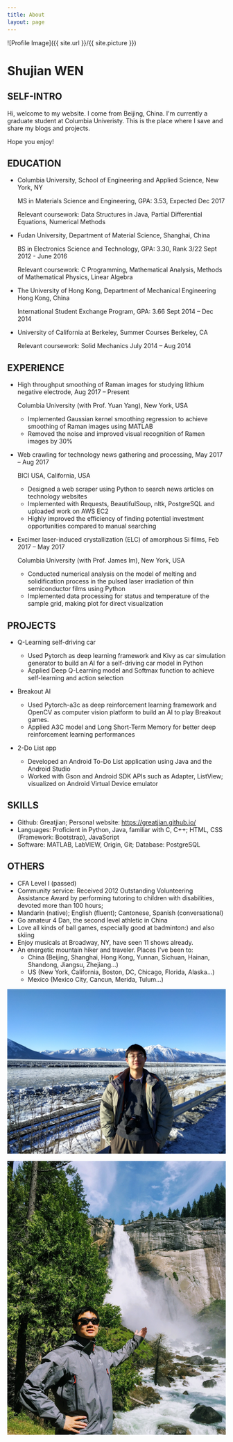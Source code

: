 ```yaml
---
title: About
layout: page
---
```

![Profile Image]({{ site.url }}/{{ site.picture }})


# Shujian WEN

## SELF-INTRO

Hi, welcome to my website. I come from Beijing, China. I'm currently a graduate student at Columbia Univeristy.
This is the place where I save and share my blogs and projects. 

Hope you enjoy!

## EDUCATION

- Columbia University, School of Engineering and Applied Science, New York, NY

    MS in Materials Science and Engineering, GPA: 3.53, Expected Dec 2017

    Relevant coursework: Data Structures in Java, Partial Differential Equations, Numerical Methods

- Fudan University, Department of Material Science, Shanghai, China

    BS in Electronics Science and Technology, GPA: 3.30, Rank 3/22                                                          Sept 2012 - June 2016 

    Relevant coursework: C Programming, Mathematical Analysis, Methods of Mathematical Physics, Linear Algebra

- The University of Hong Kong, Department of Mechanical Engineering                                                     Hong Kong, China

    International Student Exchange Program, GPA: 3.66	                                                                    Sept 2014 – Dec 2014

- University of California at Berkeley, Summer Courses                                                                                      Berkeley, CA

    Relevant coursework: Solid Mechanics	                                                                                                July 2014 – Aug 2014


## EXPERIENCE

- High throughput smoothing of Raman images for studying lithium negative electrode, Aug 2017 – Present

    Columbia University (with Prof. Yuan Yang), New York, USA
    
    - Implemented Gaussian kernel smoothing regression to achieve smoothing of Raman images using MATLAB
    - Removed the noise and improved visual recognition of Ramen images by 30%

- Web crawling for technology news gathering and processing, May 2017 – Aug 2017
    
    BICI USA, California, USA

    - Designed a web scraper using Python to search news articles on technology websites
    - Implemented with Requests, BeautifulSoup, nltk, PostgreSQL and uploaded work on AWS EC2
    - Highly improved the efficiency of finding potential investment opportunities compared to manual searching

- Excimer laser-induced crystallization (ELC) of amorphous Si films, Feb 2017 – May 2017

    Columbia University (with Prof. James Im), New York, USA

    - Conducted numerical analysis on the model of melting and solidification process in the pulsed laser irradiation of thin semiconductor films using Python
    - Implemented data processing for status and temperature of the sample grid, making plot for direct visualization

## PROJECTS

- Q-Learning self-driving car
    - Used Pytorch as deep learning framework and Kivy as car simulation generator to build an AI for a self-driving car model in Python
    - Applied Deep Q-Learning model and Softmax function to achieve self-learning and action selection

- Breakout AI
    - Used Pytorch-a3c as deep reinforcement learning framework and OpenCV as computer vision platform to build an AI to play Breakout games.
    - Applied A3C model and Long Short-Term Memory for better deep reinforcement learning performances

- 2-Do List app
    - Developed an Android To-Do List application using Java and the Android Studio
    - Worked with Gson and Android SDK APIs such as Adapter, ListView; visualized on Android Virtual Device emulator

## SKILLS

- Github: Greatjian; Personal website: https://greatjian.github.io/
- Languages: Proficient in Python, Java, familiar with C, C++; HTML, CSS (Framework: Bootstrap), JavaScript
- Software: MATLAB, LabVIEW, Origin, Git; Database: PostgreSQL

## OTHERS									      	      

- CFA Level I (passed)
- Community service: Received 2012 Outstanding Volunteering Assistance Award by performing tutoring to children with disabilities, devoted more than 100 hours;
- Mandarin (native); English (fluent); Cantonese, Spanish (conversational)
- Go amateur 4 Dan, the second level athletic in China
- Love all kinds of ball games, especially good at badminton:) and also skiing
- Enjoy musicals at Broadway, NY, have seen 11 shows already.
- An energetic mountain hiker and traveler. Places I've been to:
    - China (Beijing, Shanghai, Hong Kong, Yunnan, Sichuan, Hainan, Shandong, Jiangsu, Zhejiang...)
    - US (New York, California, Boston, DC, Chicago, Florida, Alaska...)
    - Mexico (Mexico City, Cancun, Merida, Tulum...)

![](https://raw.githubusercontent.com/Greatjian/Greatjian.github.io/master/_photo/profile1.jpg)

![](https://raw.githubusercontent.com/Greatjian/Greatjian.github.io/master/_photo/profile2.jpg)